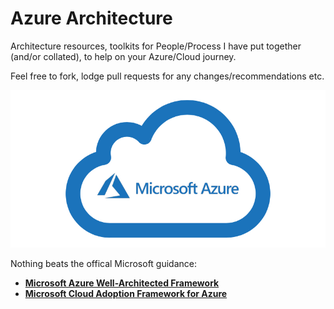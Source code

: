 # Azure Architecture
Architecture resources, toolkits for People/Process I have put together (and/or collated), to help on your Azure/Cloud journey.

Feel free to fork, lodge pull requests for any changes/recommendations etc.

![Microsoft Azure](/images/Microsoft_Azure.jpg "Microsoft Azure")

Nothing beats the offical Microsoft guidance:

* [**Microsoft Azure Well-Architected Framework**](https://docs.microsoft.com/en-us/azure/architecture/framework/)
* [**Microsoft Cloud Adoption Framework for Azure**](https://docs.microsoft.com/en-us/azure/cloud-adoption-framework/)
